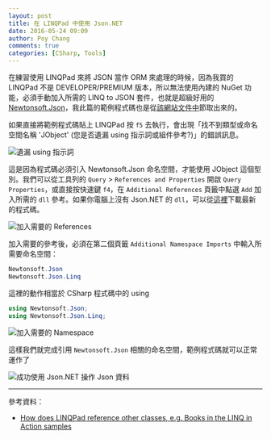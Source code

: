 ```yaml
---
layout: post
title: 在 LINQPad 中使用 Json.NET 
date: 2016-05-24 09:09
author: Poy Chang
comments: true
categories: [CSharp, Tools]
---
```

在練習使用 LINQPad 來將 JSON 當作 ORM 來處理的時候，因為我買的 LINQPad 不是 DEVELOPER/PREMIUM 版本，所以無法使用內建的 NuGet 功能，必須手動加入所需的 LINQ to JSON 套件，也就是超級好用的 [Newtonsoft.Json](http://www.newtonsoft.com/json)，我此篇的範例程式碼也是從[該網站文件中](http://www.newtonsoft.com/json/help/html/linqtojson.htm)節取出來的。

如果直接將範例程式碼貼上 LINQPad 按 `f5` 去執行，會出現「找不到類型或命名空間名稱 'JObject' (您是否遺漏 using 指示詞或組件參考?)」的錯誤訊息。

![遺漏 using 指示詞](http://i.imgur.com/FfvtyQZ.png)

這是因為程式碼必須引入 Newtonsoft.Json 命名空間，才能使用 JObject 這個型別。我們可以從工具列的 `Query` > `References and Properties` 開啟 `Query Properties`，或直接按快速鍵 `f4`，在 `Additional References` 頁籤中點選 `Add` 加入所需的 `dll` 參考。如果你電腦上沒有 Json.NET 的 `dll`，可以從[這裡](https://github.com/JamesNK/Newtonsoft.Json/releases)下載最新的程式碼。
 
![加入需要的 References](http://i.imgur.com/7z2z5Zk.png)

加入需要的參考後，必須在第二個頁籤 `Additional Namespace Imports` 中輸入所需要命名空間：

```cs
Newtonsoft.Json
Newtonsoft.Json.Linq
```

這裡的動作相當於 CSharp 程式碼中的 using

```cs
using Newtonsoft.Json;
using Newtonsoft.Json.Linq;
```

![加入需要的 Namespace](http://i.imgur.com/YevxFEn.png)

這樣我們就完成引用 `Newtonsoft.Json` 相關的命名空間，範例程式碼就可以正常運作了

![成功使用 Json.NET 操作 Json 資料](http://i.imgur.com/A9HlCya.png)

----------

參考資料：

* [How does LINQPad reference other classes, e.g. Books in the LINQ in Action samples](http://stackoverflow.com/questions/1222009/how-does-linqpad-reference-other-classes-e-g-books-in-the-linq-in-action-sampl)
